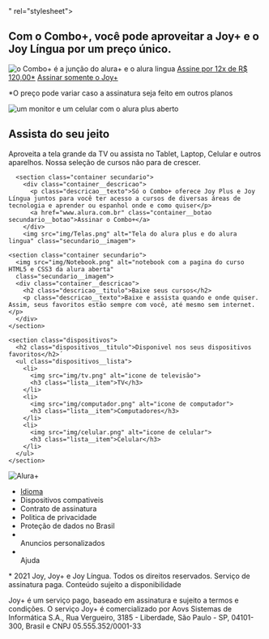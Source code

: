 <!DOCTYPE html>
<html>

<head>
    <title>Sindy Plus</title>
    <meta charset="UTF-8">
    <meta name="viewport" content="width=device-width, initial-scale=1">
    <link rel="stylesheet" href="styles.css">
    <link rel="preconnect" href="https://fonts.googleapis.com">
    <link rel="preconnect" href="https://fonts.gstatic.com" crossorigin>
    <link href="https://fonts.googleapis.com/css2?family=Roboto:ital,wght@0,100;0,300;0,400;0,500;0,700;0,900;1,100;1,300;1,400;1,500;1,700;1,900&display=swap" rel="stylesheet">" rel="stylesheet">
</head>

<body>
        <section class="container principal">
        <div class="container__caixa">
           <h1 class="container__titulo"> Com o Combo+, você pode aproveitar a Joy+ e o Joy Língua por um preço único.</h1>
           <img src="img/742e56ff-48d6-4a84-908d-b8c31d92995d-removebg-preview.png" alt="o Combo+ é a junção do alura+ e o alura lingua" class="container__imagem">
           <a href="www.alura.com.br" class="container__botao">Assine por 12x de R$ 120,00*</a>
           <a href="www.alura.com.br" class="container__botao botao_secundario">Assinar somente o Joy+</a>
           <p class="container-aviso">*O preço pode variar caso a assinatura seja feito em outros planos</p>
        </div>
    </section>

   <section class="container secundario">
     <img src="img/fdd72ffa-c19a-4bd8-bca2-f22af5be33fa-removebg-preview.png" alt="um monitor e um celular com o alura plus aberto" class="secundario__imagem">
     <div class="container__descricao">
        <h2 class="descricao__titulo">Assista do seu jeito</h2>
        <p class="descricao__texto">Aproveita a tela grande da TV ou assista no Tablet, Laptop, Celular e outros aparelhos. Nossa seleção de cursos não para de crescer.</p>
     </div>
   </section>


      <section class="container secundario">
        <div class="container__descricao">
          <p class="descricao__texto">Só o Combo+ oferece Joy Plus e Joy Língua juntos para você ter acesso a cursos de diversas áreas de tecnologia e aprender ou espanhol onde e como quiser</p>
          <a href="www.alura.com.br" class="container__botao secundario__botao">Assinar o Combo+</a>
        </div>
        <img src="img/Telas.png" alt="Tela do alura plus e do alura lingua" class="secundario__imagem">
   </section>
  
    <section class="container secundario">
      <img src="img/Notebook.png" alt="notebook com a pagina do curso HTML5 e CSS3 da alura aberta"
      class="secundario__imagem">
      <div class="container__descricao">
        <h2 class="descricao__titulo">Baixe seus cursos</h2>
        <p class="descricao__texto">Baixe e assista quando e onde quiser. Assim, seus favoritos estão sempre com você, até mesmo sem internet.</p>
      </div>
    </section>

    <section class="dispositivos">
      <h2 class="dispositivos__titulo">Disponivel nos seus dispositivos favoritos</h2>´
      <ul class="dispositivos__lista">
        <li>
          <img src="img/tv.png" alt="icone de televisão">
          <h3 class="lista__item">TV</h3>
        </li>
        <li>
          <img src="img/computador.png" alt="icone de computador">
          <h3 class="lista__item">Computadores</h3>
        </li>
        <li>
          <img src="img/celular.png" alt="icone de celular">
          <h3 class="lista__item">Celular</h3>
        </li>
      </ul>
    </section>

   <footer class="rodape">
      <img src="img/a323f2ac-09d8-41ce-a2c0-c9db060e37c1-removebg-preview.png" alt="Alura+" class="rodape__logo">
      <ul class="rodape__lista">
        <li class="lista__link">
            <a href="#">Idioma</a>
        </li>
        <li class="lista__link">
            <a herf="#">Dispositivos compativeis</a>
        </li>
        <li class="lista__link">
            <a herf="#">Contrato de assinatura</a>
        </li>
        <li class="lista__link">
            <a herf="#">Politica de privacidade</a>
        </li>
        <li class="lista__link">
            <a herf="#">Proteção de dados no Brasil</a>
        </li>
        <li class="lista__link"></li>
            <a herf="#">Anuncios personalizados</a>
        </li>
        <li class="lista__link"></li>
            <a herf="#">Ajuda</a>
        </li>
      </ul>
      <p class="rodape__texto">* 2021 Joy, Joy+ e Joy Língua. Todos os direitos reservados. Serviço de assinatura paga. Conteúdo sujeito a disponibilidade</p>
      <p class="rodape__texto">Joy+ é um serviço pago, baseado em assinatura e sujeito a termos e condições. O serviço Joy+ é comercializado por Aovs Sistemas de Informática S.A., Rua Vergueiro, 3185 - Liberdade, São Paulo - SP, 04101-300, Brasil e CNPJ 05.555.352/0001-33</p>
    </footer>


  </body>

</html>
